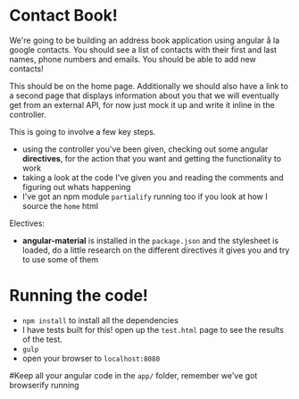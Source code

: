 # Contact Book!

We're going to be building an address book application using angular å la google contacts.
You should see a list of contacts with their first and last names, phone numbers and emails.
You should be able to add new contacts!

This should be on the home page. Additionally we should also have a link to a second page that displays information about you that we will eventually get from an external API, for now just mock it up and write it inline in the controller.


This is going to involve a few key steps.
* using the controller you've been given, checking out some angular **directives**, for the action that you want and getting the functionality to work
* taking a look at the code I've given you and reading the comments and figuring out whats happening
* I've got an npm module `partialify` running too if you look at how I source the `home` html

Electives:
* **angular-material** is installed in the `package.json` and the stylesheet is loaded, do a little research on the different directives it gives you and try to use some of them


# Running the code!

* `npm install` to install all the dependencies
* I have tests built for this! open up the `test.html` page to see the results of the test.
* `gulp`
* open your browser to `localhost:8080`


#Keep all your angular code in the `app/` folder, remember we've got browserify running
